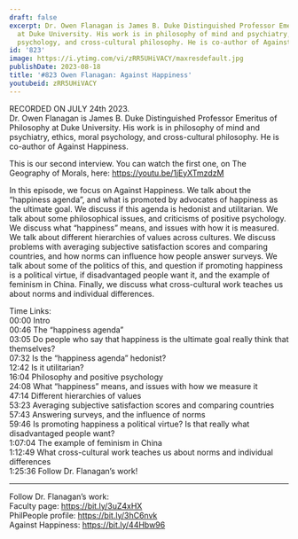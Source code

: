 ```yaml
---
draft: false
excerpt: Dr. Owen Flanagan is James B. Duke Distinguished Professor Emeritus of Philosophy
  at Duke University. His work is in philosophy of mind and psychiatry, ethics, moral
  psychology, and cross-cultural philosophy. He is co-author of Against Happiness.
id: '823'
image: https://i.ytimg.com/vi/zRR5UHiVACY/maxresdefault.jpg
publishDate: 2023-08-18
title: '#823 Owen Flanagan: Against Happiness'
youtubeid: zRR5UHiVACY
---
```

RECORDED ON JULY 24th 2023.  
Dr. Owen Flanagan is James B. Duke Distinguished Professor Emeritus of Philosophy at Duke University. His work is in philosophy of mind and psychiatry, ethics, moral psychology, and cross-cultural philosophy. He is co-author of Against Happiness.

This is our second interview. You can watch the first one, on The Geography of Morals, here: https://youtu.be/1jEyXTmzdzM

In this episode, we focus on Against Happiness. We talk about the “happiness agenda”, and what is promoted by advocates of happiness as the ultimate goal. We discuss if this agenda is hedonist and utilitarian. We talk about some philosophical issues, and criticisms of positive psychology. We discuss what “happiness” means, and issues with how it is measured. We talk about different hierarchies of values across cultures. We discuss problems with averaging subjective satisfaction scores and comparing countries, and how norms can influence how people answer surveys. We talk about some of the politics of this, and question if promoting happiness is a political virtue, if disadvantaged people want it, and the example of feminism in China. Finally, we discuss what cross-cultural work teaches us about norms and individual differences.


Time Links:  
00:00 Intro  
00:46  The “happiness agenda”  
03:05  Do people who say that happiness is the ultimate goal really think that themselves?  
07:32  Is the “happiness agenda” hedonist?  
12:42  Is it utilitarian?  
16:04  Philosophy and positive psychology  
24:08  What “happiness” means, and issues with how we measure it  
47:14  Different hierarchies of values  
53:23  Averaging subjective satisfaction scores and comparing countries  
57:43  Answering surveys, and the influence of norms  
59:46  Is promoting happiness a political virtue? Is that really what disadvantaged people want?  
1:07:04  The example of feminism in China  
1:12:49  What cross-cultural work teaches us about norms and individual differences  
1:25:36  Follow Dr. Flanagan’s work!

---

Follow Dr. Flanagan’s work:  
Faculty page: https://bit.ly/3uZ4xHX  
PhilPeople profile: https://bit.ly/3hC6nvk  
Against Happiness: https://bit.ly/44Hbw96
